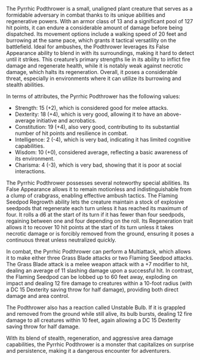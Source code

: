 The Pyrrhic Podthrower is a small, unaligned plant creature that serves as a formidable adversary in combat thanks to its unique abilities and regenerative powers. With an armor class of 13 and a significant pool of 127 hit points, it can endure a considerable amount of damage before being dispatched. Its movement options include a walking speed of 20 feet and burrowing at the same pace, which grants it tactical versatility on the battlefield. Ideal for ambushes, the Podthrower leverages its False Appearance ability to blend in with its surroundings, making it hard to detect until it strikes. This creature’s primary strengths lie in its ability to inflict fire damage and regenerate health, while it is notably weak against necrotic damage, which halts its regeneration. Overall, it poses a considerable threat, especially in environments where it can utilize its burrowing and stealth abilities.

In terms of attributes, the Pyrrhic Podthrower has the following values: 
- Strength: 15 (+2), which is considered good for melee attacks.
- Dexterity: 18 (+4), which is very good, allowing it to have an above-average initiative and acrobatics.
- Constitution: 19 (+4), also very good, contributing to its substantial number of hit points and resilience in combat.
- Intelligence: 2 (-4), which is very bad, indicating it has limited cognitive capabilities.
- Wisdom: 10 (+0), considered average, reflecting a basic awareness of its environment.
- Charisma: 4 (-3), which is very bad, showing that it is poor at social interactions.

The Pyrrhic Podthrower possesses several noteworthy special abilities. Its False Appearance allows it to remain motionless and indistinguishable from a clump of crabgrass, enabling effective ambush tactics. The Flaming Seedpod Regrowth ability lets the creature maintain a stock of explosive seedpods that regenerate each turn unless it has reached its maximum of four. It rolls a d6 at the start of its turn if it has fewer than four seedpods, regaining between one and four depending on the roll. Its Regeneration trait allows it to recover 10 hit points at the start of its turn unless it takes necrotic damage or is forcibly removed from the ground, ensuring it poses a continuous threat unless neutralized quickly.

In combat, the Pyrrhic Podthrower can perform a Multiattack, which allows it to make either three Grass Blade attacks or two Flaming Seedpod attacks. The Grass Blade attack is a melee weapon attack with a +7 modifier to hit, dealing an average of 11 slashing damage upon a successful hit. In contrast, the Flaming Seedpod can be lobbed up to 60 feet away, exploding on impact and dealing 12 fire damage to creatures within a 10-foot radius (with a DC 15 Dexterity saving throw for half damage), providing both direct damage and area control.

The Podthrower also has a reaction called Unstable Bulb. If it is grappled and removed from the ground while still alive, its bulb bursts, dealing 12 fire damage to all creatures within 10 feet, again allowing a DC 15 Dexterity saving throw for half damage.

With its blend of stealth, regeneration, and aggressive area damage capabilities, the Pyrrhic Podthrower is a monster that capitalizes on surprise and persistence, making it a dangerous encounter for adventurers.